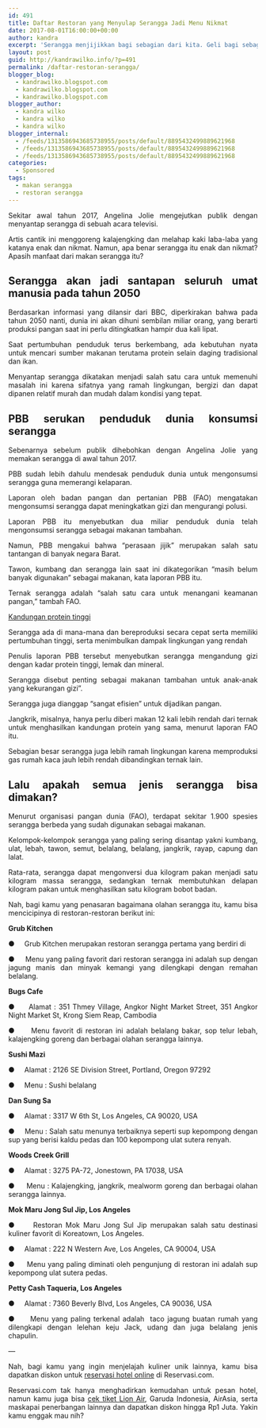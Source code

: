 ```yaml
---
id: 491
title: Daftar Restoran yang Menyulap Serangga Jadi Menu Nikmat
date: 2017-08-01T16:00:00+00:00
author: kandra
excerpt: 'Serangga menjijikkan bagi sebagian dari kita. Geli bagi sebagian lainnya. Bagaimana kalau kamu tahu fakta lain serangga ini? '
layout: post
guid: http://kandrawilko.info/?p=491
permalink: /daftar-restoran-serangga/
blogger_blog:
  - kandrawilko.blogspot.com
  - kandrawilko.blogspot.com
  - kandrawilko.blogspot.com
blogger_author:
  - kandra wilko
  - kandra wilko
  - kandra wilko
blogger_internal:
  - /feeds/1313586943685738955/posts/default/8895432499889621968
  - /feeds/1313586943685738955/posts/default/8895432499889621968
  - /feeds/1313586943685738955/posts/default/8895432499889621968
categories:
  - Sponsored
tags:
  - makan serangga
  - restoran serangga
---
```

<div style="text-align: justify;">
  <p>
    Sekitar awal tahun 2017, Angelina Jolie mengejutkan publik dengan menyantap serangga di sebuah acara televisi.
  </p>
  
  <p>
    Artis cantik ini menggoreng kalajengking dan melahap kaki laba-laba yang katanya enak dan nikmat. Namun, apa benar serangga itu enak dan nikmat? Apasih manfaat dari makan serangga itu?
  </p>
  
  <h2>
    Serangga akan jadi santapan seluruh umat manusia pada tahun 2050
  </h2>
  
  <p>
    Berdasarkan informasi yang dilansir dari BBC, diperkirakan bahwa pada tahun 2050 nanti, dunia ini akan dihuni sembilan miliar orang, yang berarti produksi pangan saat ini perlu ditingkatkan hampir dua kali lipat.
  </p>
  
  <p>
    Saat pertumbuhan penduduk terus berkembang, ada kebutuhan nyata untuk mencari sumber makanan terutama protein selain daging tradisional dan ikan.
  </p>
  
  <p>
    Menyantap serangga dikatakan menjadi salah satu cara untuk memenuhi masalah ini karena sifatnya yang ramah lingkungan, bergizi dan dapat dipanen relatif murah dan mudah dalam kondisi yang tepat.
  </p>
  
  <h2>
    PBB serukan penduduk dunia konsumsi serangga
  </h2>
  
  <p>
    Sebenarnya sebelum publik dihebohkan dengan Angelina Jolie yang memakan serangga di awal tahun 2017.
  </p>
  
  <p>
    PBB sudah lebih dahulu mendesak penduduk dunia untuk mengonsumsi serangga guna memerangi kelaparan.
  </p>
  
  <p>
    Laporan oleh badan pangan dan pertanian PBB (FAO) mengatakan mengonsumsi serangga dapat meningkatkan gizi dan mengurangi polusi.
  </p>
  
  <p>
    Laporan PBB itu menyebutkan dua miliar penduduk dunia telah mengonsumsi serangga sebagai makanan tambahan.
  </p>
  
  <p>
    Namun, PBB mengakui bahwa &#8220;perasaan jijik&#8221; merupakan salah satu tantangan di banyak negara Barat.
  </p>
  
  <p>
    Tawon, kumbang dan serangga lain saat ini dikategorikan &#8220;masih belum banyak digunakan&#8221; sebagai makanan, kata laporan PBB itu.
  </p>
  
  <p>
    Ternak serangga adalah &#8220;salah satu cara untuk menangani keamanan pangan,&#8221; tambah FAO.
  </p>
  
  <p>
    <span style="text-decoration: underline;">Kandungan protein tinggi</span>
  </p>
  
  <p>
    Serangga ada di mana-mana dan bereproduksi secara cepat serta memiliki pertumbuhan tinggi, serta menimbulkan dampak lingkungan yang rendah
  </p>
  
  <p>
    Penulis laporan PBB tersebut menyebutkan serangga mengandung gizi dengan kadar protein tinggi, lemak dan mineral.
  </p>
  
  <p>
    Serangga disebut penting sebagai makanan tambahan untuk anak-anak yang kekurangan gizi&#8221;.
  </p>
  
  <p>
    Serangga juga dianggap &#8220;sangat efisien&#8221; untuk dijadikan pangan.
  </p>
  
  <p>
    Jangkrik, misalnya, hanya perlu diberi makan 12 kali lebih rendah dari ternak untuk menghasilkan kandungan protein yang sama, menurut laporan FAO itu.
  </p>
  
  <p>
    Sebagian besar serangga juga lebih ramah lingkungan karena memproduksi gas rumah kaca jauh lebih rendah dibandingkan ternak lain.
  </p>
  
  <h2>
    Lalu apakah semua jenis serangga bisa dimakan?
  </h2>
  
  <p>
    Menurut organisasi pangan dunia (FAO), terdapat sekitar 1.900 spesies serangga berbeda yang sudah digunakan sebagai makanan.
  </p>
  
  <p>
    Kelompok-kelompok serangga yang paling sering disantap yakni kumbang, ulat, lebah, tawon, semut, belalang, belalang, jangkrik, rayap, capung dan lalat.
  </p>
  
  <p>
    Rata-rata, serangga dapat mengonversi dua kilogram pakan menjadi satu kilogram massa serangga, sedangkan ternak membutuhkan delapan kilogram pakan untuk menghasilkan satu kilogram bobot badan.
  </p>
  
  <p>
    Nah, bagi kamu yang penasaran bagaimana olahan serangga itu, kamu bisa mencicipinya di restoran-restoran berikut ini:
  </p>
  
  <p>
    <strong>Grub Kitchen</strong>
  </p>
  
  <p>
    ●     Grub Kitchen merupakan restoran serangga pertama yang berdiri di
  </p>
  
  <p>
    ●     Menu yang paling favorit dari restoran serangga ini adalah sup dengan jagung manis dan minyak kemangi yang dilengkapi dengan remahan belalang.
  </p>
  
  <p>
    <strong>Bugs Cafe</strong>
  </p>
  
  <p>
    ●     Alamat : 351 Thmey Village, Angkor Night Market Street, 351 Angkor Night Market St, Krong Siem Reap, Cambodia
  </p>
  
  <p>
    ●     Menu favorit di restoran ini adalah belalang bakar, sop telur lebah, kalajengking goreng dan berbagai olahan serangga lainnya.
  </p>
  
  <p>
    <strong>Sushi Mazi</strong>
  </p>
  
  <p>
    ●     Alamat : 2126 SE Division Street, Portland, Oregon 97292
  </p>
  
  <p>
    ●     Menu : Sushi belalang
  </p>
  
  <p>
    <strong>Dan Sung Sa</strong>
  </p>
  
  <p>
    ●     Alamat : 3317 W 6th St, Los Angeles, CA 90020, USA
  </p>
  
  <p>
    ●     Menu : Salah satu menunya terbaiknya seperti sup kepompong dengan sup yang berisi kaldu pedas dan 100 kepompong ulat sutera renyah.
  </p>
  
  <p>
    <strong>Woods Creek Grill</strong>
  </p>
  
  <p>
    ●     Alamat : 3275 PA-72, Jonestown, PA 17038, USA
  </p>
  
  <p>
    ●     Menu : Kalajengking, jangkrik, mealworm goreng dan berbagai olahan serangga lainnya.
  </p>
  
  <p>
    <strong>Mok Maru Jong Sul Jip, Los Angeles</strong>
  </p>
  
  <p>
    ●     Restoran Mok Maru Jong Sul Jip merupakan salah satu destinasi kuliner favorit di Koreatown, Los Angeles.
  </p>
  
  <p>
    ●     Alamat : 222 N Western Ave, Los Angeles, CA 90004, USA
  </p>
  
  <p>
    ●     Menu yang paling diminati oleh pengunjung di restoran ini adalah sup kepompong ulat sutera pedas.
  </p>
  
  <p>
    <strong>Petty Cash Taqueria, Los Angeles</strong>
  </p>
  
  <p>
    ●     Alamat : 7360 Beverly Blvd, Los Angeles, CA 90036, USA
  </p>
  
  <p>
    ●     Menu yang paling terkenal adalah  taco jagung buatan rumah yang dilengkapi dengan lelehan keju Jack, udang dan juga belalang jenis chapulin.
  </p>
  
  <p>
    &#8212;
  </p>
  
  <p>
    Nah, bagi kamu yang ingin menjelajah kuliner unik lainnya, kamu bisa dapatkan diskon untuk <a href="https://www.reservasi.com/id-id/hotel/?utm_source=blog_placement&utm_medium=anchor_link" target="_blank" rel="noopener noreferrer">reservasi hotel online</a> di Reservasi.com.
  </p>
  
  <p>
    Reservasi.com tak hanya menghadirkan kemudahan untuk pesan hotel, namun kamu juga bisa <a href="https://www.reservasi.com/id-id/flight/lion-air/?utm_source=blog_placement&utm_medium=anchor_link" target="_blank" rel="noopener noreferrer">cek tiket Lion Air</a>, Garuda Indonesia, AirAsia, serta maskapai penerbangan lainnya dan dapatkan diskon hingga Rp1 Juta. Yakin kamu enggak mau nih?
  </p>
</div>